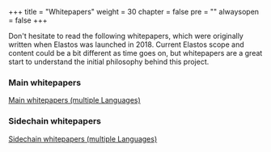 +++
title = "Whitepapers"
weight = 30
chapter = false
pre = "<i class='fa ela-page'></i>"
alwaysopen = false
+++

Don't hesitate to read the following whitepapers, which were originally written when Elastos was launched in 2018. Current Elastos scope and content could be a bit different as time goes on, but whitepapers are a great start to understand the initial philosophy behind this project.

### Main whitepapers
[Main whitepapers (multiple Languages)](https://github.com/elastos/Elastos/blob/master/Whitepapers/MainWhitepaper)

### Sidechain whitepapers
[Sidechain whitepapers (multiple Languages)](https://github.com/elastos/Elastos/blob/master/Whitepapers/SidechainWhitepaper)
